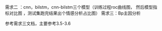 需求二 ：cnn，bilstm，cnn-bilstm三个模型（训练过程roc曲线图， 然后模型指标对比图 ，测试集跑完结果出个情感分析占比图）
需求三：Bp主因分析

参考需求三文档，主要参考3.5-3.6

